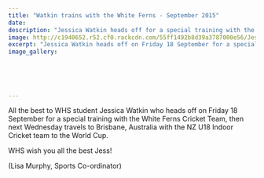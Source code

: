 ```yaml
---
title: "Watkin trains with the White Ferns - September 2015"
date: 
description: "Jessica Watkin heads off for a special training with the White Ferns Cricket Team, then next Wednesday travels to Brisbane, Australia with the NZ U18 Indoor Cricket team to the World Cup."
image: http://c1940652.r52.cf0.rackcdn.com/55ff1492b8d39a3787000e56/Jessica-Watkins-NZ-U18-Indoor-Cricket-Sept-2015.jpg
excerpt: "Jessica Watkin heads off on Friday 18 September for a special training with the White Ferns Cricket Team, then next Wednesday travels to Brisbane, Australia with the NZ U18 Indoor Cricket team to the World Cup."
image_gallery:
    
    
    
    
    
---
```


<p><span>All the best to WHS student Jessica Watkin who heads off on Friday 18 September for a special training with the White Ferns Cricket Team, then next Wednesday travels to Brisbane, Australia with the NZ U18 Indoor Cricket team to the World Cup. </span></p>
<p><span>WHS wish you all the best Jess!</span></p>
<p><span>(Lisa Murphy, Sports Co-ordinator)</span></p>

